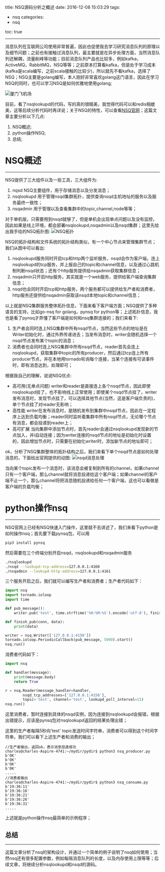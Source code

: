 title: NSQ源码分析之概述
date: 2016-12-08 15:03:29
tags:
- nsq
categories:
- nsq

toc: true

---

消息队列在互联网公司使用非常普遍，因此也促使我去学习研究消息队列的原理以及细节问题；之前也有接触过消息队列，最主要就是在异步处理方面，当然消息队列还解耦，流量削峰等功能；目前消息队列产品也比较多，例如kafka，ActiveMQ，RabbitMQ，NSQ等等；之前原本打算看kafka，但是处于学习成本(kafka是scala编写，之前scala接触的比较少)，所以就先不看kafka，选择了NSQ；NSQ主要是golang编写，本人刚好非常喜欢golang这门语言，因此在学习NSQ的同时，也可以学习NSQ是如何优雅地使用golang;

![厦门飞机场](http://7xjnip.com1.z0.glb.clouddn.com/ldw-1802933924.jpg "")

目前，看了nsqlookupd的代码，写的真的很精美，我觉得代码可以和redis相媲美，这等后续分析代码时再详说；关于NSQ的特性，可以查看[NSQ官网](http://nsq.io/overview/features_and_guarantees.html "")；这篇文章主要分析以下几点:
1. NSQ概述;
2. python操作NSQ;
3. 总结;


# NSQ概述

---

NSQ提供了三大组件以及一些工具，三大组件为:
1. nqsd NSQ主要组件，用于存储消息以及分发消息；
2. nsqlookupd 用于管理nsqd集群拓扑，提供查询nsqd主机地址的服务以及服务最终一致性；
3. nsqadmin 用于管理以及查看集群中的topic,channel,node等等；

对于单机版，只需要用到nsqd就够了，但是单机会出现单点问题以及没有监控，因此如果是线上环境，都会部署nsqlookupd,nsqadmin以及nsqd集群；这里先给出我手绘的NSQ拓扑图:
![NSQ拓扑](http://7xjnip.com1.z0.glb.clouddn.com/ldw-3139862022.jpg "")

NSQ的拓扑结构和文件系统的拓扑结构类似，有一个中心节点来管理集群节点；我们从图中可以看出: 
1. nsqlookupd服务同时开启tcp和http两个监听服务，nsqd会作为客户端，连上nsqlookupd的tcp服务，并上报自己的topic和channel信息，以及通过心跳机制判断nsqd状态；还有个http服务提供给nsqadmin获取集群信息；
2. nsqadmin只开启http服务，其实就是一个web服务，提供给客户端查询集群信息；
3. nsqd也会同时开启tcp和http服务，两个服务都可以提供给生产者和消费者，http服务还提供给nsqadmin获取该nsqd本地topic和channel信息；

以上就是NSQ集群服务整体拓扑信息，下面来看下客户端方面；NSQ提供了多种语言的支持，比如go-nsq for golang，pynsq for python等；上述拓扑信息，我也是看了pynsq才弄懂了客户端是如何和nsq集群连接的；我们来看下: 
1. 生产者会同时连上NSQ集群中所有nsqd节点，当然这些节点的地址是在Writer初始化时，通过外界传递进去；当发布消息时，writer会随机选择一个nsqd节点发布某个topic的消息；
2. 消费者也会同时连上NSQ集群中所有nsqd节点，reader首先会连上nsqlookupd，获取集群中topic的所有producer，然后通过tcp连上所有producer节点，并在本地用tornado轮询每个连接，当某个连接有可读事件时，即有消息达到，处理即可；

根据我自己的理解，说说NSQ优点:
* 高可用(无单点问题) writer和reader是直接连上各个nsqd节点，因此即使nsqlookupd挂了，也不影响线上正常使用；即使某个nsqd节点挂了，writer发布消息时，发现节点挂了，可以选择其他节点(当然，这是客户端负责的)，单个节点挂了对reader无影响；
* 高性能 writer在发布消息时，是随机发布到集群中nsqd节点，因此在一定程序上达到负载均衡；reader同时监听着集群中所有nsqd节点，无论哪个节点有消息，都会投递到reader上；
* 高可扩展 当向集群中添加节点时，首先reader会通过nsqlookupd发现新的节点加入，并i自动连接；因为writer连接的nsqd节点的地址是初始化时设置的，因此增加节点时，只需要在初始化writer时，添加新节点的地址即可；

ok，分析了NSQ集群整体的拓扑结构之后，我们来看下单个nsqd节点是如何处理消息的，下面给出官网提供的动图:
![nsqd消息处理](https://f.cloud.github.com/assets/187441/1700696/f1434dc8-6029-11e3-8a66-18ca4ea10aca.gif "")

当向某个topic发布一个消息时，该消息会被复制到所有的channel，如果channel只有一个客户端，那么channel就将消息投递给这个客户端；如果channel的客户端不止一个，那么channel将把消息随机投递给任何一个客户端，这也可以看做是客户端的负载均衡；

# python操作nsq

----

NSQ官网上已经有NSQ快速入门操作，这里就不去讲述了，我们来看下python是如何操作nsq；首先要下载pynsq包，可以用
```bash
pip3 install pynsq
```
然后需要在三个终端分别开启nsqd，nsqlookupd和nsqadmin服务
```bash
./nsqlookupd
./nsqd --lookupd-tcp-address=127.0.0.1:4160
./nsqadmin --lookupd-http-address=127.0.0.1:4161
```

三个服务开启之后，我们就可以编写生产者和消费者；生产者代码如下：
```python
import nsq
import tornado.ioloop
import time

def pub_message():
    writer.pub('test', time.strftime('%H:%M:%S').encode('utf-8'), finish_pub)

def finish_pub(conn, data):
    print(data)

writer = nsq.Writer(['127.0.0.1:4150'])
tornado.ioloop.PeriodicCallback(pub_message, 5000).start()
nsq.run()
```
消费者代码如下：
```python
import nsq

def handler(message):
    print(message.body)
    return True

r = nsq.Reader(message_handler=handler,
        nsqd_tcp_addresses=['127.0.0.1:4150'],
        topic='test', channel='test', lookupd_poll_interval=15)
nsq.run()
```
这里消费者，暂时连接到具体的nsqd实例，因为连接到nsqlookupd会报错，根据出错提示，应该是pynsq包对nsqlookupd返回的结果处理出错；

这里的生产者每隔5秒向'test' topic发送时间字符串，消费者可以得到这个时间字符串，我们可以看下上述生产者和消费的输出；
```
//生产者输出，返回ok，表示消息投递成功
charles@charles-Aspire-4741:~/mydir/pydir$ python3 nsq_producer.py 
b'OK'
b'OK'
b'OK'
b'OK'
.....
//消费者输出
charles@charles-Aspire-4741:~/mydir/pydir$ python3 nsq_consume.py 
b'19:36:11'
b'19:36:16'
b'19:36:21'
b'19:36:26'
b'19:36:31'
.....
```
上述就是python操作nsq最简单的示例程序；
 
## 总结

-----

这篇文章分析了nsq的架构设计，并通过一个简单的例子说明了nsq如何使用；当然nsq还有很多配置参数，例如每隔消息队列的长度，以及内存使用上限等等；后续文章，将继续分析nsqlookupd和nsqd的源码。




















